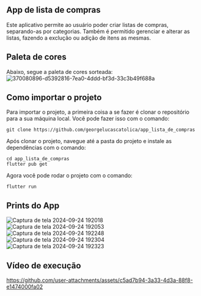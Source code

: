 ## App de lista de compras 

Este aplicativo permite ao usuário poder criar listas de compras, separando-as por categorias. Também é permitido gerenciar e alterar as listas, fazendo a exclução ou adição de itens as mesmas. 

## Paleta de cores 

Abaixo, segue a paleta de cores sorteada:  
![370080896-d5392816-7ea0-4ddd-bf3d-33c3b49f688a](https://github.com/user-attachments/assets/a327d4e1-6090-4978-a1f5-fd920c164b91)


## Como importar o projeto

Para importar o projeto, a primeira coisa a se fazer é clonar o repositório para a sua máquina local. Você pode fazer isso com o comando:

```
git clone https://github.com/georgelucascatolica/app_lista_de_compras
```
Após clonar o projeto, navegue até a pasta do projeto e instale as dependências com o comando:
```
cd app_lista_de_compras
flutter pub get
```
Agora você pode rodar o projeto com o comando:
```
flutter run
```

## Prints do App

![Captura de tela 2024-09-24 192018](https://github.com/user-attachments/assets/5d5c8bc9-6cce-477c-b766-e6505b0d9873) ![Captura de tela 2024-09-24 192053](https://github.com/user-attachments/assets/c653a524-bdac-4485-a1c2-e3b847cfe7d8)![Captura de tela 2024-09-24 192248](https://github.com/user-attachments/assets/7241c71d-b08d-4ebd-8b90-5a87a0759f02)![Captura de tela 2024-09-24 192304](https://github.com/user-attachments/assets/30428055-327b-4d1c-923e-907e64a666db)![Captura de tela 2024-09-24 192323](https://github.com/user-attachments/assets/1140e9ac-5a32-41d9-a6db-cb5d9cdbf356)

## Vídeo de execução



https://github.com/user-attachments/assets/c5ad7b94-3a33-4d3a-88f8-e1474000fa02




